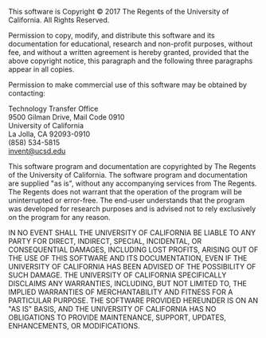 This software is Copyright © 2017 The Regents of the University of
California. All Rights Reserved.

Permission to copy, modify, and distribute this software and its documentation
for educational, research and non-profit purposes, without fee, and without a
written agreement is hereby granted, provided that the above copyright notice,
this paragraph and the following three paragraphs appear in all copies.

Permission to make commercial use of this software may be obtained by
contacting:

Technology Transfer Office \
9500 Gilman Drive, Mail Code 0910 \
University of California \
La Jolla, CA 92093-0910 \
(858) 534-5815 \
invent@ucsd.edu

This software program and documentation are copyrighted by The Regents of the
University of California. The software program and documentation are supplied
"as is", without any accompanying services from The Regents. The Regents does
not warrant that the operation of the program will be uninterrupted or
error-free. The end-user understands that the program was developed for
research purposes and is advised not to rely exclusively on the program for
any reason.

IN NO EVENT SHALL THE UNIVERSITY OF CALIFORNIA BE LIABLE TO ANY PARTY FOR
DIRECT, INDIRECT, SPECIAL, INCIDENTAL, OR CONSEQUENTIAL DAMAGES, INCLUDING
LOST PROFITS, ARISING OUT OF THE USE OF THIS SOFTWARE AND ITS DOCUMENTATION,
EVEN IF THE UNIVERSITY OF CALIFORNIA HAS BEEN ADVISED OF THE POSSIBILITY OF
SUCH DAMAGE. THE UNIVERSITY OF CALIFORNIA SPECIFICALLY DISCLAIMS ANY
WARRANTIES, INCLUDING, BUT NOT LIMITED TO, THE IMPLIED WARRANTIES OF
MERCHANTABILITY AND FITNESS FOR A PARTICULAR PURPOSE.  THE SOFTWARE PROVIDED
HEREUNDER IS ON AN "AS IS" BASIS, AND THE UNIVERSITY OF CALIFORNIA HAS NO
OBLIGATIONS TO PROVIDE MAINTENANCE, SUPPORT, UPDATES, ENHANCEMENTS, OR
MODIFICATIONS.
